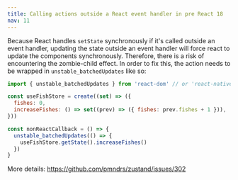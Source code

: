 ```yaml
---
title: Calling actions outside a React event handler in pre React 18
nav: 11
---
```


Because React handles `setState` synchronously if it's called outside an event handler, updating the state outside an event handler will force react to update the components synchronously. Therefore, there is a risk of encountering the zombie-child effect.
In order to fix this, the action needs to be wrapped in `unstable_batchedUpdates` like so:

```jsx
import { unstable_batchedUpdates } from 'react-dom' // or 'react-native'

const useFishStore = create((set) => ({
  fishes: 0,
  increaseFishes: () => set((prev) => ({ fishes: prev.fishes + 1 })),
}))

const nonReactCallback = () => {
  unstable_batchedUpdates(() => {
    useFishStore.getState().increaseFishes()
  })
}
```

More details: https://github.com/pmndrs/zustand/issues/302
